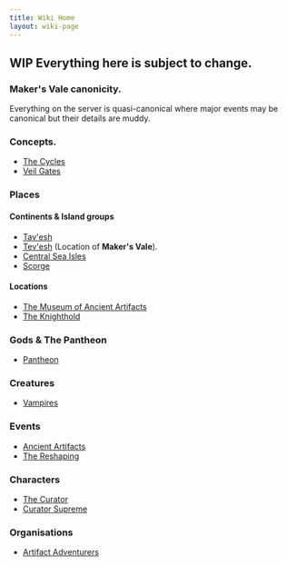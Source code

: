 ```yaml
---
title: Wiki Home
layout: wiki-page
---
```


## WIP Everything here is subject to change.

### Maker's Vale canonicity.
Everything on the server is quasi-canonical where major events may be canonical but their details are muddy.

### Concepts.
- [The Cycles](concepts/The-Cycles)
- [Veil Gates](concepts/Veil-Gates)

### Places

#### Continents & Island groups
- [Tav'esh](continents/Tav'esh)
- [Tev'esh](continents/Tev'esh) (Location of **Maker's Vale**).
- [Central Sea Isles](continents/Central-Sea-Isles)
- [Scorge](continents/Scorge)

#### Locations
- [The Museum of Ancient Artifacts](places/Museum-of-Ancient-Artifacts)
- [The Knighthold](places/The-Knighthold)

### Gods & The Pantheon
- [Pantheon](religion/Pantheon)

### Creatures
- [Vampires](creatures/Vampires)

### Events
- [Ancient Artifacts](event/Ancient-Artifacts)
- [The Reshaping](event/The-Reshaping)

### Characters
- [The Curator](characters/The-Curator)
- [Curator Supreme](characters/Curator-Supreme)

### Organisations
- [Artifact Adventurers](organisations/Artifact-Adventurers)